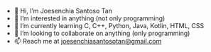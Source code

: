 - 👋 Hi, I’m Joesenchia Santoso Tan
- 👀 I’m interested in anything (not only programming)
- 🌱 I’m currently learning C, C++, Python, Java, Kotlin, HTML, CSS
- 💞️ I’m looking to collaborate on anything (only programming)
- 📫 Reach me at joesenchiasantosotan@gmail.com

<!---
BARONIGHTJ/BARONIGHTJ is a ✨ special ✨ repository because its `README.md` (this file) appears on your GitHub profile.
You can click the Preview link to take a look at your changes.
--->
